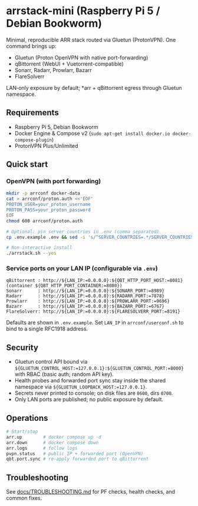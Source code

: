 # arrstack-mini (Raspberry Pi 5 / Debian Bookworm)

Minimal, reproducible ARR stack routed via Gluetun (ProtonVPN). One command brings up:

- Gluetun (Proton OpenVPN with native port-forwarding)
- qBittorrent (WebUI + Vuetorrent-compatible)
- Sonarr, Radarr, Prowlarr, Bazarr
- FlareSolverr

LAN‑only exposure by default; *arr + qBittorrent egress through Gluetun namespace.

## Requirements
- Raspberry Pi 5, Debian Bookworm
- Docker Engine & Compose v2 (`sudo apt-get install docker.io docker-compose-plugin`)
- ProtonVPN Plus/Unlimited

## Quick start

### OpenVPN (with port forwarding)
```bash
mkdir -p arrconf docker-data
cat > arrconf/proton.auth <<'EOF'
PROTON_USER=your_proton_username
PROTON_PASS=your_proton_password
EOF
chmod 600 arrconf/proton.auth

# Optional: pin server countries in .env (comma separated)
cp .env.example .env && sed -i 's/^SERVER_COUNTRIES=.*/SERVER_COUNTRIES=Netherlands,Germany,Switzerland/' .env

# Non-interactive install
./arrstack.sh --yes
```

### Service ports on your LAN IP (configurable via `.env`)
```
qBittorrent : http://${LAN_IP:=0.0.0.0}:${QBT_HTTP_PORT_HOST:=8081} (container ${QBT_HTTP_PORT_CONTAINER:=8080})
Sonarr      : http://${LAN_IP:=0.0.0.0}:${SONARR_PORT:=8989}
Radarr      : http://${LAN_IP:=0.0.0.0}:${RADARR_PORT:=7878}
Prowlarr    : http://${LAN_IP:=0.0.0.0}:${PROWLARR_PORT:=9696}
Bazarr      : http://${LAN_IP:=0.0.0.0}:${BAZARR_PORT:=6767}
FlareSolverr: http://${LAN_IP:=0.0.0.0}:${FLARESOLVERR_PORT:=8191}
```

Defaults are shown in `.env.example`. Set `LAN_IP` in `arrconf/userconf.sh` to bind to a single RFC1918 address.

## Security
- Gluetun control API bound via `${GLUETUN_CONTROL_HOST:=127.0.0.1}:${GLUETUN_CONTROL_PORT:=8000}` with RBAC (basic auth; random API key).
- Health probes and forwarded port sync stay inside the shared namespace via `${GLUETUN_LOOPBACK_HOST:=127.0.0.1}`.
- Secrets never printed to console; on disk files are `0600`, dirs `0700`.
- Only LAN ports are published; no public exposure by default.

## Operations
```bash
# Start/stop
arr.up        # docker compose up -d
arr.down      # docker compose down
arr.logs      # follow logs
pvpn.status   # public IP + forwarded port (OpenVPN)
qbt.port.sync # re-apply forwarded port to qBittorrent
```

## Troubleshooting
See [docs/TROUBLESHOOTING.md](docs/TROUBLESHOOTING.md) for PF checks, health checks, and common fixes.
